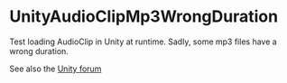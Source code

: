 #  UnityAudioClipMp3WrongDuration
Test loading AudioClip in Unity at runtime.
Sadly, some mp3 files have a wrong duration.

See also the [Unity forum](https://forum.unity.com/threads/audioclip-length-is-incorrect-when-loading-from-webrequest-getaudioclip.1082183/)